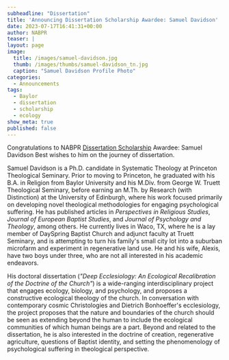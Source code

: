 ```yaml
---
subheadline: "Dissertation"
title: 'Announcing Dissertation Scholarship Awardee: Samuel Davidson'
date: 2023-07-17T16:41:31+00:00
author: NABPR
teaser: |
layout: page
image:
  title: /images/samuel-davidson.jpg
  thumb: /images/thumbs/samuel-davidson_tn.jpg
  caption: "Samuel Davidson Profile Photo"
categories:
  - Announcements
tags:
  - Baylor
  - dissertation
  - scholarship
  - ecology
show_meta: true
published: false 
---
```

<div>
  Congratulations to NABPR <a href="/disssertation/">Dissertation Scholarship</a> Awardee: Samuel Davidson Best wishes to him on the journey of dissertation.
</div>

Samuel Davidson is a Ph.D. candidate in Systematic Theology at Princeton Theological Seminary. Prior to moving to Princeton, he graduated with his B.A. in Religion from Baylor University and his M.Div. from George W. Truett Theological Seminary, before earning an M.Th. by Research (with Distinction) at the University of Edinburgh, where his work focused primarily on developing novel theological methodologies for engaging psychological suffering. He has published articles in *Perspectives in Religious Studies*, *Journal of European Baptist Studies*, and *Journal of Psychology and Theology*, among others. He currently lives in Waco, TX, where he is a lay member of DaySpring Baptist Church and adjunct faculty at Truett Seminary, and is attempting to turn his family's small city lot into a suburban microfarm and experiment in regenerative land use. He and his wife, Alexis, have two boys under three, who are not all interested in his academic endeavors.

His doctoral dissertation (*"Deep Ecclesiology: An Ecological Recalibration of the Doctrine of the Church"*) is a wide-ranging interdisciplinary project that engages ecology, biology, and psychology, and proposes a constructive ecological theology of the church. In conversation with contemporary cosmic Christologies and Dietrich Bonhoeffer's ecclesiology, the project proposes that the nature and boundaries of the church should be seen as extending beyond the human to include the ecological communities of which human beings are a part. Beyond and related to the dissertation, he is also interested in the doctrine of creation, regenerative agriculture, questions of Baptist identity, and setting the phenomenology of psychological suffering in theological perspective.